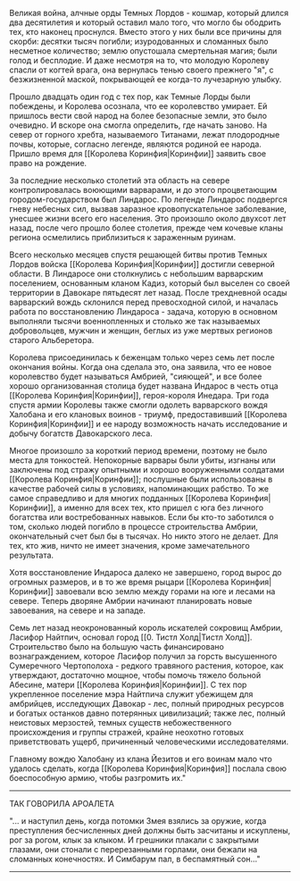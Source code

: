 Великая война, алчные орды Темных Лордов - кошмар, который длился два десятилетия и который оставил мало того, что могло бы ободрить тех, кто наконец проснулся. Вместо этого у них были все причины для скорби: десятки тысяч погибли; изуродованных и сломанных было несметное количество; землю опустошала смертельная магия; были голод и бесплодие. И даже несмотря на то, что молодую Королеву спасли от когтей врага, она вернулась тенью своего прежнего "я", с безжизненной маской, покрывающей ее когда-то лучезарную улыбку.

Прошло двадцать один год с тех пор, как Темные Лорды были побеждены, и Королева осознала, что ее королевство умирает. Ей пришлось вести свой народ на более безопасные земли, это было очевидно. И вскоре она смогла определить, где начать заново. На север от горного хребта, называемого Титанами, лежат плодородные почвы, которые, согласно легенде, являются родиной ее народа. Пришло время для [[Королева Коринфия|Коринфии]] заявить свое право на рождение.

За последние несколько столетий эта область на севере контролировалась воюющими варварами, и до этого процветающим городом-государством был Линдарос. По легенде Линдарос подвергся гневу небесных сил, вызвав заразное кровопускательное заболевание, унесшее жизни всего его населения. Это произошло около двухсот лет назад, после чего прошло более столетия, прежде чем кочевые кланы региона осмелились приблизиться к зараженным руинам.

Всего несколько месяцев спустя решающей битвы против Темных Лордов войска [[Королева Коринфия|Коринфии]] достигли северной области. В Линдаросе они столкнулись с небольшим варварским поселением, основанным кланом Кадиз, который был выселен со своей территории в Давокаре пятьдесят лет назад. После трехдневной осады варварский вождь склонился перед превосходной силой, и началась работа по восстановлению Линдароса - задача, которую в основном выполняли тысячи военнопленных и столько же так называемых добровольцев, мужчин и женщин, беглых из уже мертвых регионов старого Альберетора.

Королева присоединилась к беженцам только через семь лет после окончания войны. Когда она сделала это, она заявила, что ее новое королевство будет называться Амбрией, "сияющей", и все более хорошо организованная столица будет названа Индарос в честь отца [[Королева Коринфия|Коринфии]], героя-короля Инедара. Три года спустя армии Королевы также смогли одолеть варварского вождя Халобана и его клановых воинов - триумф, предоставивший [[Королева Коринфия|Коринфии]] и ее народу возможность начать исследование и добычу богатств Давокарского леса.

Многое произошло за короткий период времени, поэтому не было места для тонкостей. Непокорные варвары были убиты, изгнаны или заключены под стражу опытными и хорошо вооруженными солдатами [[Королева Коринфия|Коринфии]]; послушные были использованы в качестве рабочей силы в условиях, напоминающих рабство. То же самое справедливо и для многих подданных [[Королева Коринфия|Коринфии]], а именно для всех тех, кто пришел с юга без личного богатства или востребованных навыков. Если бы кто-то заботился о том, сколько людей погибло в процессе строительства Амбрии, окончательный счет был бы в тысячах. Но никто этого не делает. Для тех, кто жив, ничто не имеет значения, кроме замечательного результата.

Хотя восстановление Индароса далеко не завершено, город вырос до огромных размеров, и в то же время рыцари [[Королева Коринфия|Коринфии]] завоевали всю землю между горами на юге и лесами на севере. Теперь дворяне Амбрии начинают планировать новые завоевания, на севере и на западе.

Семь лет назад неокронованный король искателей сокровищ Амбрии, Ласифор Найтпич, основал город [[0. Тистл Холд|Тистл Холд]]. Строительство было на большую часть финансировано вознаграждением, которое Ласифор получил за горсть высушенного Сумеречного Чертополоха - редкого травяного растения, которое, как утверждают, достаточно мощное, чтобы помочь тяжело больной Абесине, матери [[Королева Коринфия|Коринфии]]. С тех пор укрепленное поселение мэра Найтпича служит убежищем для амбрийцев, исследующих Давокар - лес, полный природных ресурсов и богатых останков давно потерянных цивилизаций; также лес, полный неистовых мерзостей, темных существ небожественного происхождения и группы стражей, крайне неохотно готовых приветствовать ущерб, причиненный человеческими исследователями.

Главному вождю Халобану из клана Йезитов и его воинам мало что удалось сделать, 
когда [[Королева Коринфия|Коринфия]] послала  свою боеспособную армию,  чтобы разгромить их."

----
ТАК ГОВОРИЛА АРОАЛЕТА

"... и наступил день, когда потомки Змея взялись за оружие, когда преступления бесчисленных дней должны быть засчитаны и искуплены, рог за рогом, клык за клыком.
И грешники плакали с закрытыми глазами, они  стонали с перерезанными горлами, они бежали на  сломанных конечностях. И  Симбарум пал, в беспамятный сон..."

----
  



